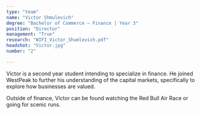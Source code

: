 ```yaml
---
type: "team"
name: "Victor Shmulevich"
degree: "Bachelor of Commerce – Finance | Year 3"
position: "Director"
management: "True"
research: "WIFI_Victor_Shumlevich.pdf"
headshot: "Victor.jpg"
number: "2"

---
```


Victor is a second year student intending to specialize in finance. He joined WestPeak to further his understanding of the capital markets, specifically to explore how businesses are valued.

Outside of finance, Victor can be found watching the Red Bull Air Race or going for scenic runs.


​